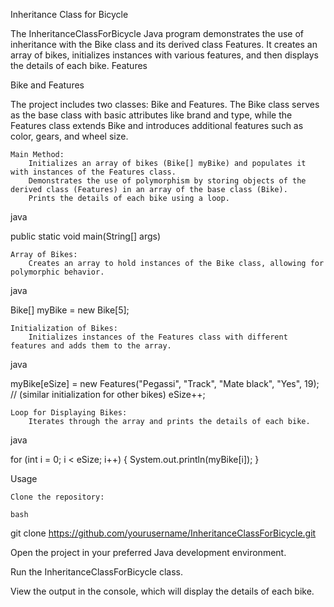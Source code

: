 Inheritance Class for Bicycle

The InheritanceClassForBicycle Java program demonstrates the use of inheritance with the Bike class and its derived class Features. It creates an array of bikes, initializes instances with various features, and then displays the details of each bike.
Features

Bike and Features

The project includes two classes: Bike and Features. The Bike class serves as the base class with basic attributes like brand and type, while the Features class extends Bike and introduces additional features such as color, gears, and wheel size.

    Main Method:
        Initializes an array of bikes (Bike[] myBike) and populates it with instances of the Features class.
        Demonstrates the use of polymorphism by storing objects of the derived class (Features) in an array of the base class (Bike).
        Prints the details of each bike using a loop.

java

public static void main(String[] args)

    Array of Bikes:
        Creates an array to hold instances of the Bike class, allowing for polymorphic behavior.

java

Bike[] myBike = new Bike[5];

    Initialization of Bikes:
        Initializes instances of the Features class with different features and adds them to the array.

java

myBike[eSize] = new Features("Pegassi", "Track", "Mate black", "Yes", 19);
// (similar initialization for other bikes)
eSize++;

    Loop for Displaying Bikes:
        Iterates through the array and prints the details of each bike.

java

for (int i = 0; i < eSize; i++) {
    System.out.println(myBike[i]);
}

Usage

    Clone the repository:

    bash

git clone https://github.com/yourusername/InheritanceClassForBicycle.git

Open the project in your preferred Java development environment.

Run the InheritanceClassForBicycle class.

View the output in the console, which will display the details of each bike.
